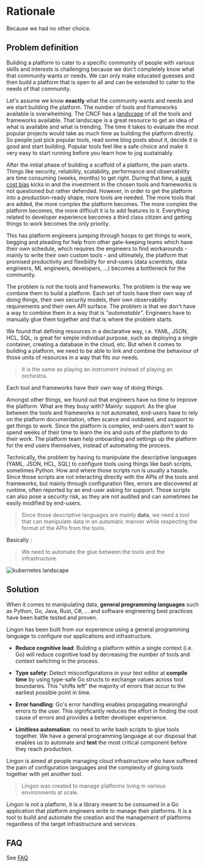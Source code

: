 # Rationale

Because we had no other choice.

## Problem definition

Building a platform to cater to a specific community of people with various skills and interests is challenging 
because we don't completely know what that community wants or needs. We can only make educated guesses and
then build a platform that is open to all and can be extended to cater to the needs of that community.

Let's assume we know **exactly** what the community wants and needs and we start building the platform. 
The number of tools and frameworks available is overwhelming. The CNCF has a [landscape](https://landscape.cncf.io/) of all the tools
and frameworks available. That landscape is a great resource to get an idea of what is available and what
is trending. The time it takes to evaluate the most popular projects would take as much time as building
the platform directly. So people just pick popular tools, read some blog posts about it, decide it is good
and start building. Popular tools feel like a safe choice and make it very easy to start running before you learn how to jog sustainably.

After the initial phase of building a scaffold of a platform, the pain starts.
Things like security, reliability, scalability, performance and observability
are time consuming (weeks, months) to get right. During that time, a [sunk cost bias](https://en.wikipedia.org/wiki/Sunk_cost)
kicks in and the investment in the chosen tools and frameworks is not questioned but rather defended.
However, in order to get the platform into a production-ready shape, more tools are needed.
The more tools that are added, the more complex the platform becomes. The more complex the platform becomes,
the more difficult it is to add features to it. Everything related to developer experience becomes 
a third class citizen and getting things to work becomes the only priority.

This has platform engineers jumping through hoops to get things to work, begging and pleading for help from
other gate-keeping teams which have their own schedule, which requires the engineers 
to find workarounds - mainly to write their own custom tools - and ultimately, the platform 
that promised productivity and flexibility for end-users (data scientists, data engineers, ML engineers, developers, ...)
becomes a bottleneck for the community.

The problem is not the tools and frameworks. The problem is the way we combine them to build a platform.
Each set of tools have their own way of doing things, their own security models, their own observability requirements 
and their own API surface. The problem is that we don't have a way to combine them in a way that is
_"automatable"_. Engineers have to manually glue them together and that is where the problem starts.

We found that defining resources in a declarative way, i.e. YAML, JSON, HCL, SQL, is great for simple individual purpose, 
such as deploying a single container, creating a database in the cloud, etc. But when it comes to building a platform, 
we need to be able to link and combine the behaviour of those units of resources in a way that fits our needs. 

> It is the same as playing an instrument instead of playing an orchestra.

Each tool and frameworks have their own way of doing things.

Amongst other things, we found out that engineers have no time to improve the platform. What are they busy with?
Mainly: support. As the glue between the tools and frameworks is not automated, end-users have to rely
on the platform documentation, often scarce and outdated, and support to get things to work.
Since the platform is complex, end-users don't want to spend weeks of their time to learn the ins and outs of the platform
to do their work. The platform team help onboarding and settings up the platform for the end users themselves,
instead of automating the process.

Technically, the problem by having to manipulate the descriptive languages (YAML, JSON, HCL, SQL) to configure tools 
using things like bash scripts, sometimes Python. How and where those scripts run is usually a hassle. 
Since those scripts are not interacting directly with the APIs of the tools and frameworks, 
but mainly through configuration files, errors are discovered at runtime, often reported by an end-user asking for support. 
Those scripts can also pose a security risk, as they are not audited and can sometimes be easily modified by end-users.


> Since those descriptive languages are mainly **data**, 
> we need a tool that can manipulate data in an automatic manner
> while respecting the format of the APIs from the tools.

Basically :

> We need to automate the glue between the tools and the infrastructure.

![kubernetes landscape](./assets/kubernetes-landscape.gif "kubernetes memes gif")

## Solution

When it comes to manipulating data, **general programming languages** such as Python, Go, Java, Rust, C#, ...
and software engineering best practices have been battle tested and proven. 

Lingon has been built from our experience using a general programming language to configure 
our applications and infrastructure.

* **Reduce cognitive load**: Building a platform within a single context (i.e. Go) will reduce cognitive load 
by decreasing the number of tools and context switching in the process.
* **Type safety**: Detect misconfigurations in your text editor at **compile time** by using type-safe Go structs 
to exchange values across tool boundaries. 
This "shifts left" the majority of errors that occur to the earliest possible point in time.

* **Error handling**: Go's error handling enables propagating meaningful errors to the user.
This significantly reduces the effort in finding the root cause of errors and provides a better developer experience.

* **Limitless automation**: no need to write bash scripts to glue tools together. 
We have a general programming language at our disposal that enables us to automate and 
**test** the most critical component before they reach production.

Lingon is aimed at people managing cloud infrastructure who have suffered the pain of configuration languages 
and the complexity of gluing tools together with yet another tool.


> Lingon was created to manage platforms living in various environments at scale. 

Lingon is not a platform, it is a library meant to be consumed in a Go application that platform engineers write 
to manage their platforms. It is a tool to build and automate the creation and the management of platforms 
regardless of the target infrastructure and services.


## FAQ

See [FAQ](./faq.md)